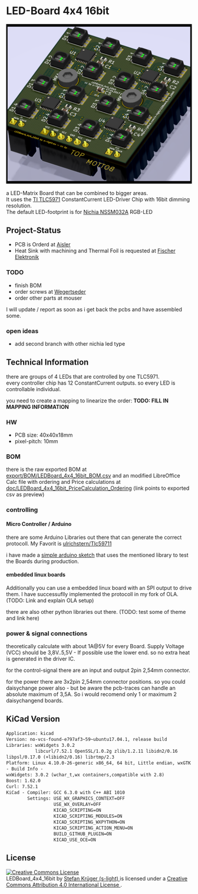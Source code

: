 # LED-Board 4x4 16bit
![LED-Board front](./export/3d/LEDBoard_4x4_16bit_3d_rendering.png)

a LED-Matrix Board that can be combined to bigger areas.  
It uses the [TI TLC5971](http://www.ti.com/product/TLC5971?keyMatch=tlc5971&tisearch=Search-EN-Everything) ConstantCurrent LED-Driver Chip with 16bit dimming resolution.  
The default LED-footprint is for [Nichia NSSM032A](http://www.nichia.co.jp/en/product/led_product_data.html?type=%27NSSM032A%27) RGB-LED

## Project-Status
* PCB is Orderd at [Aisler](https://go.aisler.net/s-light/ledboard_4x4_16bit/main-pcb)  
* Heat Sink with machining and Thermal Foil is requested at [Fischer Elektronik](http://www.fischerelektronik.de/web_fischer/de_DE/K%C3%BChlk%C3%B6rper/B01/K%C3%BChlk%C3%B6rper%20f%C3%BCr%20PGA/PR/ICKPGA14x14x12_/$productCard/parameters/index.xhtml)

### TODO
* finish BOM
* order screws at [Wegertseder](https://www.wegertseder.com/ArticleDetails.aspx?AKNUM=2588)
* order other parts at mouser

I will update / report as soon as i get back the pcbs and have assembled some.


### open ideas
* add second branch with other nichia led type


## Technical Information
there are groups of 4 LEDs that are controlled by one TLC5971.  
every controller chip has 12 ConstantCurrent outputs. so every LED is controllable individual.

you need to create a mapping to linearize the order:
**TODO: FILL IN MAPPING INFORMATION**



### HW
* PCB size: 40x40x18mm
* pixel-pitch: 10mm

### BOM
there is the raw exported BOM at [export/BOM/LEDBoard_4x4_16bit_BOM.csv](export/BOM/LEDBoard_4x4_16bit_BOM.csv) and an modified LibreOffice Calc file with ordering and Price calculations at [doc/LEDBoard_4x4_16bit_PriceCalculation_Ordering](doc/LEDBoard_4x4_16bit_PriceCalculation_Ordering.csv) (link points to exported csv as preview)



### controlling

#### Micro Controller / Arduino
there are some Arduino Libraries out there that can generate the correct protocoll. My Favorit is [ulrichstern/Tlc59711](https://github.com/ulrichstern/Tlc59711)

i have made a [simple arduino sketch](https://github.com/s-light/LEDBoard_4x4_16bit_HWTest) that uses the mentioned library to test the Boards during production.


#### embedded linux boards
Additionally you can use a embedded linux board with an SPI output to drive them.
I have successuflly implemented the protocoll in my fork of OLA.
(TODO: Link and explain OLA setup)

there are also other python libraries out there.
(TODO: test some of theme and link here)



### power & signal connections
theoretically calculate with about 1A@5V for every Board.
Supply Voltage (VCC) should be 3,8V..5,5V - If possible use the lower end. so no extra heat is generated in the driver IC.

for the control-signal there are an input and output 2pin 2,54mm connector.

for the power there are 3x2pin 2,54mm connector positions.
so you could daisychange power also - but be aware the pcb-traces can handle an absolute maximum of 3,5A. So i would recomend only 1 or maximum 2 daisychangend boards.

## KiCad Version
```
Application: kicad
Version: no-vcs-found-e797af3~59~ubuntu17.04.1, release build
Libraries: wxWidgets 3.0.2
           libcurl/7.52.1 OpenSSL/1.0.2g zlib/1.2.11 libidn2/0.16 libpsl/0.17.0 (+libidn2/0.16) librtmp/2.3
Platform: Linux 4.10.0-26-generic x86_64, 64 bit, Little endian, wxGTK
- Build Info -
wxWidgets: 3.0.2 (wchar_t,wx containers,compatible with 2.8)
Boost: 1.62.0
Curl: 7.52.1
KiCad - Compiler: GCC 6.3.0 with C++ ABI 1010
        Settings: USE_WX_GRAPHICS_CONTEXT=OFF
                  USE_WX_OVERLAY=OFF
                  KICAD_SCRIPTING=ON
                  KICAD_SCRIPTING_MODULES=ON
                  KICAD_SCRIPTING_WXPYTHON=ON
                  KICAD_SCRIPTING_ACTION_MENU=ON
                  BUILD_GITHUB_PLUGIN=ON
                  KICAD_USE_OCE=ON
```

## License
<!-- License info -->
<a rel="license" href="http://creativecommons.org/licenses/by/4.0/">
    <img alt="Creative Commons License" style="border-width:0" src="https://i.creativecommons.org/l/by/4.0/88x31.png" />
</a><br />
<span xmlns:dct="http://purl.org/dc/terms/" property="dct:title">
    LEDBoard_4x4_16bit
</span>
by
<a xmlns:cc="http://creativecommons.org/ns#" href="https://github.com/s-light/LEDBoard_4x4_16bit" property="cc:attributionName" rel="cc:attributionURL">
    Stefan Krüger (s-light)
</a>
is licensed under a
<a rel="license" href="http://creativecommons.org/licenses/by/4.0/">
    Creative Commons Attribution 4.0 International License
</a>.
